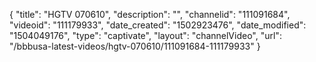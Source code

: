 {
    "title": "HGTV 070610",
    "description": "",
    "channelid": "111091684",
    "videoid": "111179933",
    "date_created": "1502923476",
    "date_modified": "1504049176",
    "type": "captivate",
    "layout": "channelVideo",
    "url": "\/bbbusa-latest-videos\/hgtv-070610\/111091684-111179933"
}